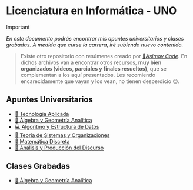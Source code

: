 # Licenciatura en Informática - UNO

> [!IMPORTANT]
> *En este documento podrás encontrar mis apuntes universitarios y clases grabadas. A medida que curse la carrera, iré subiendo nuevo contenido.*

> Existe otro repositorio con resúmenes creado por [🤖*Asimov Code*](https://gist.github.com/francopig/483c2941f879668c5dd8599bf47d11df). En dichos archivos van a encontrar otros recursos, **muy bien organizados (videos, parciales y finales resueltos)**, que se complementan a los aquí presentados.  Les recomiendo encarecidamente que vayan y los vean, no tienen desperdicio 😉. 

## Apuntes Universitarios
- [📡 Tecnología Aplicada](https://boiled-latency-a3c.notion.site/Tecnolog-a-Aplicada-2ba5ec36884b4e7f8a75190f323caa6a)
- [📐 Álgebra y Geometría Analítica]()
- [💻 Algoritmo y Estructura de Datos]()
- [💼 Teoría de Sistemas y Organizaciones](https://boiled-latency-a3c.notion.site/Teor-a-de-Sistemas-y-Organizaciones-61d9902cccaf400dad3478761cc4e14b?pvs=4)
- [📍 Matemática Discreta](https://boiled-latency-a3c.notion.site/Matem-tica-Discreta-6e59b337e02143d7bcb7b38bd62ae8f9)
- [📑 Análisis y Producción del Discurso](https://boiled-latency-a3c.notion.site/An-lisis-y-Producci-n-del-Discurso-a986eed83c43430194b0c8f241dc6a45?pvs=4)

## Clases Grabadas
- [📐 Álgebra y Geometría Analítica](https://youtube.com/playlist?list=PLbEQwRJSWJ11hx5Mx9ifD6BO1nQ7onMr7&si=fdrzUT1DbmrHNPP5)



